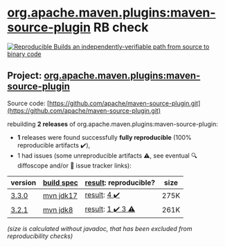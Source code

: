 [org.apache.maven.plugins:maven-source-plugin](https://central.sonatype.com/artifact/org.apache.maven.plugins/maven-source-plugin/versions) RB check
=======

[![Reproducible Builds](https://reproducible-builds.org/images/logos/rb.svg) an independently-verifiable path from source to binary code](https://reproducible-builds.org/)

## Project: [org.apache.maven.plugins:maven-source-plugin](https://central.sonatype.com/artifact/org.apache.maven.plugins/maven-source-plugin/versions)

Source code: [https://github.com/apache/maven-source-plugin.git](https://github.com/apache/maven-source-plugin.git)

rebuilding **2 releases** of org.apache.maven.plugins:maven-source-plugin:
- **1** releases were found successfully **fully reproducible** (100% reproducible artifacts :heavy_check_mark:),
- 1 had issues (some unreproducible artifacts :warning:, see eventual :mag: diffoscope and/or :memo: issue tracker links):

| version | [build spec](/BUILDSPEC.md) | [result](https://reproducible-builds.org/docs/jvm/): reproducible? | size |
| -- | --------- | ------ | -- |
| [3.3.0](https://central.sonatype.com/artifact/org.apache.maven.plugins/maven-source-plugin/3.3.0/pom) | [mvn jdk17](maven-source-plugin-3.3.0.buildspec) | [result](maven-source-plugin-3.3.0.buildinfo): [4 :heavy_check_mark: ](maven-source-plugin-3.3.0.buildcompare) | 275K |
| [3.2.1](https://central.sonatype.com/artifact/org.apache.maven.plugins/maven-source-plugin/3.2.1/pom) | [mvn jdk8](maven-source-plugin-3.2.1.buildspec) | [result](maven-source-plugin-3.2.1.buildinfo): [1 :heavy_check_mark:  3 :warning:](maven-source-plugin-3.2.1.buildcompare) | 261K |

<i>(size is calculated without javadoc, that has been excluded from reproducibility checks)</i>
